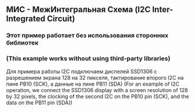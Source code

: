 
## МИС - МежИнтегральная Схема (I2C Inter-Integrated Circuit)
### Этот пример работает без использования сторонних библиотек
### (This example works without using third-party libraries)

Для примера работы I2C подключаем диспелей SSD1306 с разрешением экрана 128 на 32 пикселя, тактирование второго I2C на пине PB10 (SCK), а данные на пине PB11 (SDA)
(For an example of I2C operation, we connect the SSD1306 display with a screen resolution of 128 by 32 pixels, the clocking of the second I2C on the PB10 pin (SCK), and the data on the PB11 pin (SDA))
